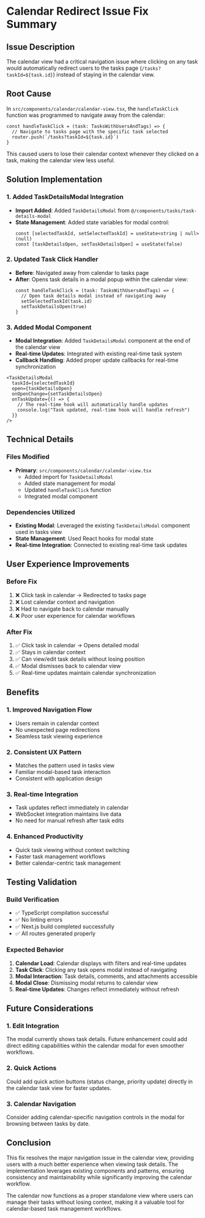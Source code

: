 # Calendar Redirect Issue Fix Summary

## Issue Description
The calendar view had a critical navigation issue where clicking on any task would automatically redirect users to the tasks page (`/tasks?taskId=${task.id}`) instead of staying in the calendar view.

## Root Cause
In `src/components/calendar/calendar-view.tsx`, the `handleTaskClick` function was programmed to navigate away from the calendar:

```tsx
const handleTaskClick = (task: TasksWithUsersAndTags) => {
  // Navigate to tasks page with the specific task selected
  router.push(`/tasks?taskId=${task.id}`)
}
```

This caused users to lose their calendar context whenever they clicked on a task, making the calendar view less useful.

## Solution Implementation

### 1. Added TaskDetailsModal Integration
- **Import Added**: Added `TaskDetailsModal` from `@/components/tasks/task-details-modal`
- **State Management**: Added state variables for modal control:
  ```tsx
  const [selectedTaskId, setSelectedTaskId] = useState<string | null>(null)
  const [taskDetailsOpen, setTaskDetailsOpen] = useState(false)
  ```

### 2. Updated Task Click Handler
- **Before**: Navigated away from calendar to tasks page
- **After**: Opens task details in a modal popup within the calendar view:
  ```tsx
  const handleTaskClick = (task: TasksWithUsersAndTags) => {
    // Open task details modal instead of navigating away
    setSelectedTaskId(task.id)
    setTaskDetailsOpen(true)
  }
  ```

### 3. Added Modal Component
- **Modal Integration**: Added `TaskDetailsModal` component at the end of the calendar view
- **Real-time Updates**: Integrated with existing real-time task system
- **Callback Handling**: Added proper update callbacks for real-time synchronization

```tsx
<TaskDetailsModal
  taskId={selectedTaskId}
  open={taskDetailsOpen}
  onOpenChange={setTaskDetailsOpen}
  onTaskUpdate={() => {
    // The real-time hook will automatically handle updates
    console.log("Task updated, real-time hook will handle refresh")
  }}
/>
```

## Technical Details

### Files Modified
- **Primary**: `src/components/calendar/calendar-view.tsx`
  - Added import for `TaskDetailsModal`
  - Added state management for modal
  - Updated `handleTaskClick` function
  - Integrated modal component

### Dependencies Utilized
- **Existing Modal**: Leveraged the existing `TaskDetailsModal` component used in tasks view
- **State Management**: Used React hooks for modal state
- **Real-time Integration**: Connected to existing real-time task updates

## User Experience Improvements

### Before Fix
1. ❌ Click task in calendar → Redirected to tasks page
2. ❌ Lost calendar context and navigation
3. ❌ Had to navigate back to calendar manually
4. ❌ Poor user experience for calendar workflows

### After Fix
1. ✅ Click task in calendar → Opens detailed modal
2. ✅ Stays in calendar context
3. ✅ Can view/edit task details without losing position
4. ✅ Modal dismisses back to calendar view
5. ✅ Real-time updates maintain calendar synchronization

## Benefits

### 1. **Improved Navigation Flow**
- Users remain in calendar context
- No unexpected page redirections
- Seamless task viewing experience

### 2. **Consistent UX Pattern**
- Matches the pattern used in tasks view
- Familiar modal-based task interaction
- Consistent with application design

### 3. **Real-time Integration**
- Task updates reflect immediately in calendar
- WebSocket integration maintains live data
- No need for manual refresh after task edits

### 4. **Enhanced Productivity**
- Quick task viewing without context switching
- Faster task management workflows
- Better calendar-centric task management

## Testing Validation

### Build Verification
- ✅ TypeScript compilation successful
- ✅ No linting errors
- ✅ Next.js build completed successfully
- ✅ All routes generated properly

### Expected Behavior
1. **Calendar Load**: Calendar displays with filters and real-time updates
2. **Task Click**: Clicking any task opens modal instead of navigating
3. **Modal Interaction**: Task details, comments, and attachments accessible
4. **Modal Close**: Dismissing modal returns to calendar view
5. **Real-time Updates**: Changes reflect immediately without refresh

## Future Considerations

### 1. **Edit Integration**
The modal currently shows task details. Future enhancement could add direct editing capabilities within the calendar modal for even smoother workflows.

### 2. **Quick Actions**
Could add quick action buttons (status change, priority update) directly in the calendar task view for faster updates.

### 3. **Calendar Navigation**
Consider adding calendar-specific navigation controls in the modal for browsing between tasks by date.

## Conclusion

This fix resolves the major navigation issue in the calendar view, providing users with a much better experience when viewing task details. The implementation leverages existing components and patterns, ensuring consistency and maintainability while significantly improving the calendar workflow.

The calendar now functions as a proper standalone view where users can manage their tasks without losing context, making it a valuable tool for calendar-based task management workflows.
